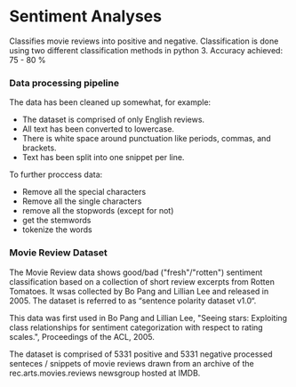 # Sentiment Analyses

Classifies movie reviews into positive and negative. Classification is done using two different classification methods in python 3. Accuracy achieved: 75 - 80 %

### Data processing pipeline
The data has been cleaned up somewhat, for example:

* The dataset is comprised of only English reviews.
* All text has been converted to lowercase.
* There is white space around punctuation like periods, commas, and brackets.
* Text has been split into one snippet per line.

To further proccess data:
* Remove all the special characters
* Remove all the single characters
* remove all the stopwords (except for not)
* get the stemwords
* tokenize the words

### Movie Review Dataset

The Movie Review data shows good/bad ("fresh"/"rotten") sentiment classification based on a collection of short review excerpts from Rotten Tomatoes. It wsas collected by Bo Pang and Lillian Lee and released in 2005. The dataset is referred to as “sentence polarity dataset v1.0“.

This data was first used in Bo Pang and Lillian Lee, "Seeing stars: Exploiting class relationships for sentiment categorization
with respect to rating scales.", Proceedings of the ACL, 2005.

The dataset is comprised of 5331 positive and 5331 negative processed senteces / snippets of movie reviews drawn from an archive of the rec.arts.movies.reviews newsgroup hosted at IMDB. 
